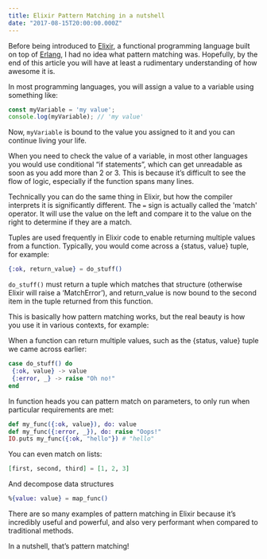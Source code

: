 ```yaml
---
title: Elixir Pattern Matching in a nutshell
date: "2017-08-15T20:00:00.000Z"
---
```


Before being introduced to [Elixir](http://elixir-lang.org), a functional programming language built on top of [Erlang](https://www.erlang.org/), I had no idea what pattern matching was. Hopefully, by the end of this article you will have at least a rudimentary understanding of how awesome it is.

In most programming languages, you will assign a value to a variable using something like:

```js
const myVariable = 'my value';
console.log(myVariable); // 'my value'
```

Now, `myVariable` is bound to the value you assigned to it and you can continue living your life.

When you need to check the value of a variable, in most other languages you would use conditional “if statements”, which can get unreadable as soon as you add more than 2 or 3. This is because it’s difficult to see the flow of logic, especially if the function spans many lines.

Technically you can do the same thing in Elixir, but how the compiler interprets it is significantly different. The `=` sign is actually called the 'match' operator. It will use the value on the left and compare it to the value on the right to determine if they are a match.

Tuples are used frequently in Elixir code to enable returning multiple values from a function. Typically, you would come across a {status, value} tuple, for example:

```elixir
{:ok, return_value} = do_stuff()
```

`do_stuff()` must return a tuple which matches that structure (otherwise Elixir will raise a ‘MatchError’), and return_value is now bound to the second item in the tuple returned from this function.

This is basically how pattern matching works, but the real beauty is how you use it in various contexts, for example:

When a function can return multiple values, such as the {status, value} tuple we came across earlier:

```elixir
case do_stuff() do
 {:ok, value} -> value
 {:error, _} -> raise "Oh no!"
end
```

In function heads you can pattern match on parameters, to only run when particular requirements are met:
```elixir
def my_func({:ok, value}), do: value
def my_func({:error, _}), do: raise "Oops!"
IO.puts my_func({:ok, "hello"}) # "hello"
```

You can even match on lists:

```elixir
[first, second, third] = [1, 2, 3]
```

And decompose data structures
```elixir
%{value: value} = map_func()
```

There are so many examples of pattern matching in Elixir because it’s incredibly useful and powerful, and also very performant when compared to traditional methods.

In a nutshell, that’s pattern matching!